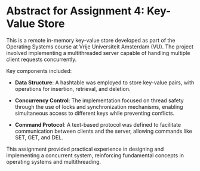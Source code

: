 # Abstract for Assignment 4: Key-Value Store

This is a remote in-memory key-value store developed as part of the Operating Systems course at Vrije Universiteit Amsterdam (VU). The project involved implementing a multithreaded server capable of handling multiple client requests concurrently. 

Key components included:

- **Data Structure**: A hashtable was employed to store key-value pairs, with operations for insertion, retrieval, and deletion.

- **Concurrency Control**: The implementation focused on thread safety through the use of locks and synchronization mechanisms, enabling simultaneous access to different keys while preventing conflicts.

- **Command Protocol**: A text-based protocol was defined to facilitate communication between clients and the server, allowing commands like SET, GET, and DEL.

This assignment provided practical experience in designing and implementing a concurrent system, reinforcing fundamental concepts in operating systems and multithreading.
